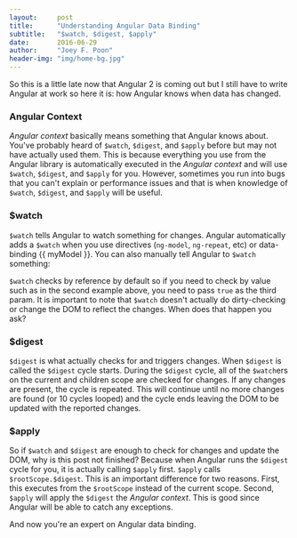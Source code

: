 ```yaml
---
layout:     post
title:      "Understanding Angular Data Binding"
subtitle:   "$watch, $digest, $apply"
date:       2016-06-29
author:     "Joey F. Poon"
header-img: "img/home-bg.jpg"
---
```

So this is a little late now that Angular 2 is coming out but I still have to write Angular at work so here it is: how Angular knows when data has changed.

### Angular Context
*Angular context* basically means something that Angular knows about. You've probably heard of `$watch`, `$digest`, and `$apply` before but may not have actually used them. This is because everything you use from the Angular library is automatically executed in the *Angular context* and will use `$watch`, `$digest`, and `$apply` for you. However, sometimes you run into bugs that you can't explain or performance issues and that is when knowledge of `$watch`, `$digest`, and `$apply` will be useful.

### $watch
`$watch` tells Angular to watch something for changes. Angular automatically adds a `$watch` when you use directives (`ng-model`, `ng-repeat`, etc) or data-binding \{\{ myModel \}\}. You can also manually tell Angular to `$watch` something:

<script src="https://gist.github.com/joeypoon/8ec148cb05ce428db9ebffe59d53dcb6.js"></script>

`$watch` checks by reference by default so if you need to check by value such as in the second example above, you need to pass `true` as the third param. It is important to note that `$watch` doesn't actually do dirty-checking or change the DOM to reflect the changes. When does that happen you ask?

### $digest
`$digest` is what actually checks for and triggers changes. When `$digest` is called the `$digest` cycle starts. During the `$digest` cycle, all of the `$watch`ers on the current and children scope are checked for changes. If any changes are present, the cycle is repeated. This will continue until no more changes are found (or 10 cycles looped) and the cycle ends leaving the DOM to be updated with the reported changes.

### $apply
So if `$watch` and `$digest` are enough to check for changes and update the DOM, why is this post not finished? Because when Angular runs the `$digest` cycle for you, it is actually calling `$apply` first. `$apply` calls `$rootScope.$digest`. This is an important difference for two reasons. First, this executes from the `$rootScope` instead of the current scope. Second, `$apply` will apply the `$digest` the *Angular context*. This is good since Angular will be able to catch any exceptions.

And now you're an expert on Angular data binding.
